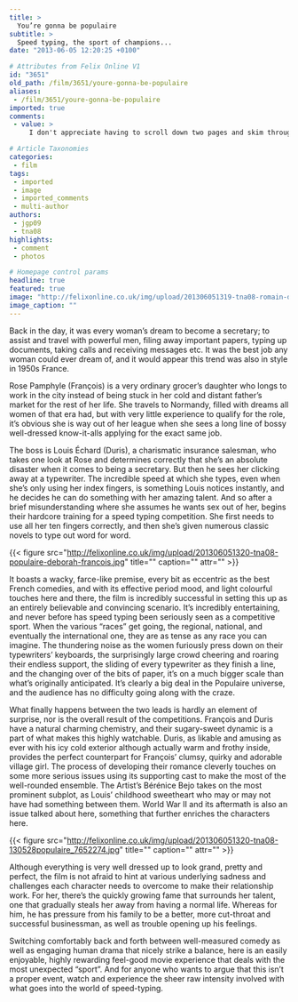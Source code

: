 ```yaml
---
title: >
  You’re gonna be populaire
subtitle: >
  Speed typing, the sport of champions...
date: "2013-06-05 12:20:25 +0100"

# Attributes from Felix Online V1
id: "3651"
old_path: /film/3651/youre-gonna-be-populaire
aliases:
 - /film/3651/youre-gonna-be-populaire
imported: true
comments:
 - value: >
     I don't appreciate having to scroll down two pages and skim through the text in order to find out what film the article is about!

# Article Taxonomies
categories:
 - film
tags:
 - imported
 - image
 - imported_comments
 - multi-author
authors:
 - jgp09
 - tna08
highlights:
 - comment
 - photos

# Homepage control params
headline: true
featured: true
image: "http://felixonline.co.uk/img/upload/201306051319-tna08-romain-duris-and-déborah-françois-in-populaire.jpg"
image_caption: ""
---
```


Back in the day, it was every woman’s dream to become a secretary; to assist and travel with powerful men, filing away important papers, typing up documents, taking calls and receiving messages etc. It was the best job any woman could ever dream of, and it would appear this trend was also in style in 1950s France.

Rose Pamphyle (François) is a very ordinary grocer’s daughter who longs to work in the city instead of being stuck in her cold and distant father’s market for the rest of her life. She travels to Normandy, filled with dreams all women of that era had, but with very little experience to qualify for the role, it’s obvious she is way out of her league when she sees a long line of bossy well-dressed know-it-alls applying for the exact same job.

The boss is Louis Échard (Duris), a charismatic insurance salesman, who takes one look at Rose and determines correctly that she’s an absolute disaster when it comes to being a secretary. But then he sees her clicking away at a typewriter. The incredible speed at which she types, even when she’s only using her index fingers, is something Louis notices instantly, and he decides he can do something with her amazing talent. And so after a brief misunderstanding where she assumes he wants sex out of her, begins their hardcore training for a speed typing competition. She first needs to use all her ten fingers correctly, and then she’s given numerous classic novels to type out word for word.

{{< figure src="http://felixonline.co.uk/img/upload/201306051320-tna08-populaire-deborah-francois.jpg" title="" caption="" attr="" >}}

It boasts a wacky, farce-like premise, every bit as eccentric as the best French comedies, and with its effective period mood, and light colourful touches here and there, the film is incredibly successful in setting this up as an entirely believable and convincing scenario. It’s incredibly entertaining, and never before has speed typing been seriously seen as a competitive sport. When the various “races” get going, the regional, national, and eventually the international one, they are as tense as any race you can imagine. The thundering noise as the women furiously press down on their typewriters’ keyboards, the surprisingly large crowd cheering and roaring their endless support, the sliding of every typewriter as they finish a line, and the changing over of the bits of paper, it’s on a much bigger scale than what’s originally anticipated. It’s clearly a big deal in the Populaire universe, and the audience has no difficulty going along with the craze.

What finally happens between the two leads is hardly an element of surprise, nor is the overall result of the competitions. François and Duris have a natural charming chemistry, and their sugary-sweet dynamic is a part of what makes this highly watchable. Duris, as likable and amusing as ever with his icy cold exterior although actually warm and frothy inside, provides the perfect counterpart for François’ clumsy, quirky and adorable village girl. The process of developing their romance cleverly touches on some more serious issues using its supporting cast to make the most of the well-rounded ensemble. The Artist’s Bérénice Bejo takes on the most prominent subplot, as Louis’ childhood sweetheart who may or may not have had something between them. World War II and its aftermath is also an issue talked about here, something that further enriches the characters here.

{{< figure src="http://felixonline.co.uk/img/upload/201306051320-tna08-130528populaire_7652274.jpg" title="" caption="" attr="" >}}

Although everything is very well dressed up to look grand, pretty and perfect, the film is not afraid to hint at various underlying sadness and challenges each character needs to overcome to make their relationship work. For her, there’s the quickly growing fame that surrounds her talent, one that gradually steals her away from having a normal life. Whereas for him, he has pressure from his family to be a better, more cut-throat and successful businessman, as well as trouble opening up his feelings.

Switching comfortably back and forth between well-measured comedy as well as engaging human drama that nicely strike a balance, here is an easily enjoyable, highly rewarding feel-good movie experience that deals with the most unexpected “sport”. And for anyone who wants to argue that this isn’t a proper event, watch and experience the sheer raw intensity involved with what goes into the world of speed-typing.

